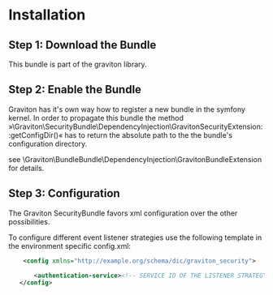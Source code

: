Installation
============

Step 1: Download the Bundle
---------------------------

This bundle is part of the graviton library.

Step 2: Enable the Bundle
-------------------------

Graviton has it's own way how to register a new bundle in the symfony kernel.
In order to propagate this bundle the method »\Graviton\SecurityBundle\DependencyInjection\GravitonSecurityExtension::getConfigDir()«
has to return the absolute path to the the bundle's configuration directory.

see \Graviton\BundleBundle\DependencyInjection\GravitonBundleExtension for details.

Step 3: Configuration
---------------------

The Graviton SecurityBundle favors xml configuration over the other possibilities.

To configure different event listener strategies use the following template in the environment specific config.xml:
 
 ```xml
     <config xmlns="http://example.org/schema/dic/graviton_security">

        <authentication-service><!-- SERVICE ID OF THE LISTENER STRATEGY--></authentication-service>
    </config>
 ```
